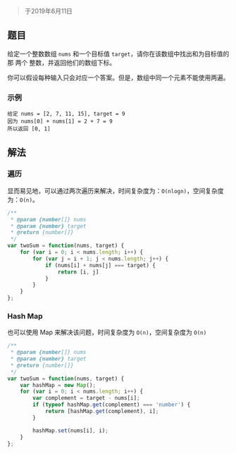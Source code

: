 > 于2019年6月11日

## 题目

给定一个整数数组 `nums` 和一个目标值 `target`，请你在该数组中找出和为目标值的那 两个 整数，并返回他们的数组下标。

你可以假设每种输入只会对应一个答案。但是，数组中同一个元素不能使用两遍。

### 示例

```
给定 nums = [2, 7, 11, 15], target = 9
因为 nums[0] + nums[1] = 2 + 7 = 9
所以返回 [0, 1]
```

## 解法

### 遍历

显而易见地，可以通过两次遍历来解决，时间复杂度为：`O(nlogn)`，空间复杂度为：`O(n)`。

```jsx
/**
 * @param {number[]} nums
 * @param {number} target
 * @return {number[]}
 */
var twoSum = function(nums, target) {
    for (var i = 0; i < nums.length; i++) {
        for (var j = i + 1; j < nums.length; j++) {
            if (nums[i] + nums[j] === target) {
                return [i, j]
            }
        }
    }
};
```

### Hash Map

也可以使用 Map 来解决该问题，时间复杂度为 `O(n)`，空间复杂度为 `O(n)`

```jsx
/**
 * @param {number[]} nums
 * @param {number} target
 * @return {number[]}
 */
var twoSum = function(nums, target) {
    var hashMap = new Map();
    for (var i = 0; i < nums.length; i++) {
        var complement = target - nums[i];
        if (typeof hashMap.get(complement) === 'number') {
            return [hashMap.get(complement), i];
        }

        hashMap.set(nums[i], i);
    }
};
```
